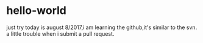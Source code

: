 # hello-world
just try
today is august 8/2017,i am learning the github,it's similar to the svn. 
a little trouble when i submit a pull request.
